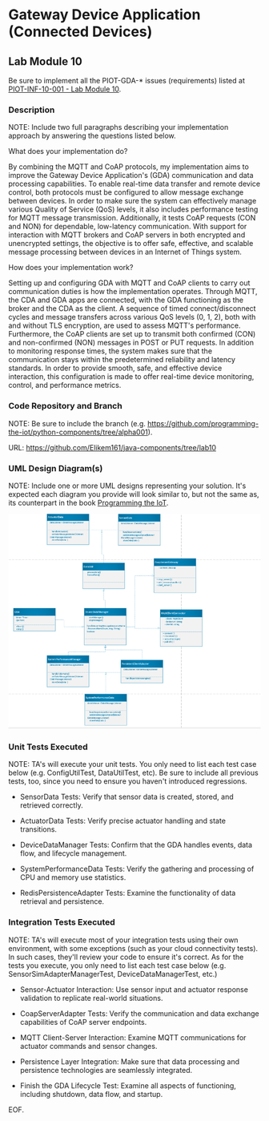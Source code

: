 # Gateway Device Application (Connected Devices)

## Lab Module 10

Be sure to implement all the PIOT-GDA-* issues (requirements) listed at [PIOT-INF-10-001 - Lab Module 10](https://github.com/orgs/programming-the-iot/projects/1#column-10488510).

### Description

NOTE: Include two full paragraphs describing your implementation approach by answering the questions listed below.

What does your implementation do? 

By combining the MQTT and CoAP protocols, my implementation aims to improve the Gateway Device Application's (GDA) communication and data processing capabilities. To enable real-time data transfer and remote device control, both protocols must be configured to allow message exchange between devices. In order to make sure the system can effectively manage various Quality of Service (QoS) levels, it also includes performance testing for MQTT message transmission. Additionally, it tests CoAP requests (CON and NON) for dependable, low-latency communication. With support for interaction with MQTT brokers and CoAP servers in both encrypted and unencrypted settings, the objective is to offer safe, effective, and scalable message processing between devices in an Internet of Things system.

How does your implementation work?

Setting up and configuring GDA with MQTT and CoAP clients to carry out communication duties is how the implementation operates. Through MQTT, the CDA and GDA apps are connected, with the GDA functioning as the broker and the CDA as the client. A sequence of timed connect/disconnect cycles and message transfers across various QoS levels (0, 1, 2), both with and without TLS encryption, are used to assess MQTT's performance. Furthermore, the CoAP clients are set up to transmit both confirmed (CON) and non-confirmed (NON) messages in POST or PUT requests. In addition to monitoring response times, the system makes sure that the communication stays within the predetermined reliability and latency standards. In order to provide smooth, safe, and effective device interaction, this configuration is made to offer real-time device monitoring, control, and performance metrics.


### Code Repository and Branch

NOTE: Be sure to include the branch (e.g. https://github.com/programming-the-iot/python-components/tree/alpha001).

URL: https://github.com/Elikem161/java-components/tree/lab10

### UML Design Diagram(s)

NOTE: Include one or more UML designs representing your solution. It's expected each
diagram you provide will look similar to, but not the same as, its counterpart in the
book [Programming the IoT](https://learning.oreilly.com/library/view/programming-the-internet/9781492081401/).

![alt text](image-1.png)
### Unit Tests Executed

NOTE: TA's will execute your unit tests. You only need to list each test case below
(e.g. ConfigUtilTest, DataUtilTest, etc). Be sure to include all previous tests, too,
since you need to ensure you haven't introduced regressions.

-  SensorData Tests: Verify that sensor data is created, stored, and retrieved correctly.

- ActuatorData Tests: Verify precise actuator handling and state transitions.


- DeviceDataManager Tests: Confirm that the GDA handles events, data flow, and lifecycle management.

- SystemPerformanceData Tests: Verify the gathering and processing of CPU and memory use statistics.

- RedisPersistenceAdapter Tests: Examine the functionality of data retrieval and persistence.



### Integration Tests Executed

NOTE: TA's will execute most of your integration tests using their own environment, with
some exceptions (such as your cloud connectivity tests). In such cases, they'll review
your code to ensure it's correct. As for the tests you execute, you only need to list each
test case below (e.g. SensorSimAdapterManagerTest, DeviceDataManagerTest, etc.)

- Sensor-Actuator Interaction: Use sensor input and actuator response validation to replicate real-world situations.

-  CoapServerAdapter Tests: Verify the communication and data exchange capabilities of CoAP server endpoints.

- MQTT Client-Server Interaction: Examine MQTT communications for actuator commands and sensor changes.

- Persistence Layer Integration: Make sure that data processing and persistence technologies are seamlessly integrated.

- Finish the GDA Lifecycle Test: Examine all aspects of functioning, including shutdown, data flow, and startup.
 

EOF.
